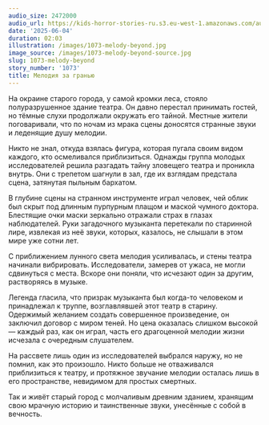 ```yaml
---
audio_size: 2472000
audio_url: https://kids-horror-stories-ru.s3.eu-west-1.amazonaws.com/audio/1073-melody-beyond.mp3
date: '2025-06-04'
duration: 02:03
illustration: /images/1073-melody-beyond.jpg
image_source: /images/1073-melody-beyond-source.jpg
slug: 1073-melody-beyond
story_number: '1073'
title: Мелодия за гранью
---
```


На окраине старого города, у самой кромки леса, стояло полуразрушенное здание театра. Он давно перестал принимать гостей, но тёмные слухи продолжали окружать его тайной. Местные жители поговаривали, что по ночам из мрака сцены доносятся странные звуки и леденящие душу мелодии.

Никто не знал, откуда взялась фигура, которая пугала своим видом каждого, кто осмеливался приблизиться. Однажды группа молодых исследователей решила разгадать тайну зловещего театра и проникла внутрь. Они с трепетом шагнули в зал, где их взглядам предстала сцена, затянутая пыльным бархатом.

В глубине сцены на странном инструменте играл человек, чей облик был скрыт под длинным пурпурным плащом и маской чумного доктора. Блестящие очки маски зеркально отражали страх в глазах наблюдателей. Руки загадочного музыканта перетекали по старинной лире, извлекая из неё звуки, которых, казалось, не слышали в этом мире уже сотни лет.

С приближением лунного света мелодия усиливалась, и стены театра начинали вибрировать. Исследователи, замерев от ужаса, не могли сдвинуться с места. Вскоре они поняли, что исчезают один за другим, растворяясь в музыке.

Легенда гласила, что призрак музыканта был когда-то человеком и принадлежал к труппе, возглавлявшей этот театр в старину. Одержимый желанием создать совершенное произведение, он заключил договор с миром теней. Но цена оказалась слишком высокой — каждый раз, как он играл, часть его драгоценной мелодии жизни исчезала с очередным слушателем.

На рассвете лишь один из исследователей выбрался наружу, но не помнил, как это произошло. Никто больше не отваживался приблизиться к театру, и протяжное звучание мелодии осталась лишь в его пространстве, невидимом для простых смертных.

Так и живёт старый город с молчаливым древним зданием, хранящим свою мрачную историю и таинственные звуки, унесённые с собой в вечность.